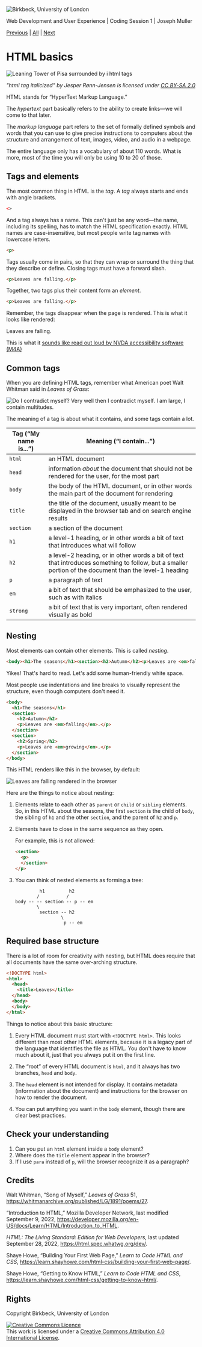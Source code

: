 ![Birkbeck, University of London](images/birkbeck-logo.jpg)

Web Development and User Experience | Coding Session 1 | Joseph Muller

[Previous](markup-and-why-computers-need-it.md) | [All](README.md) | [Next](how-the-internet-works.md)

# HTML basics

![Leaning Tower of Pisa surrounded by i html tags](images/pisa-i.jpg)

*"html tag italicized" by Jesper Rønn-Jensen is licensed under [CC BY-SA 2.0](https://creativecommons.org/licenses/by-sa/2.0/?ref=openverse)*

HTML stands for “HyperText Markup Language.”

The *hypertext* part basically refers to the ability to create links&mdash;we will come to that later.

The *markup language* part refers to the set of formally defined symbols and words that you can use to give precise instructions to computers about the structure and arrangement of text, images, video, and audio in a webpage.

The entire language only has a vocabulary of about 110 words. What is more, most of the time you will only be using 10 to 20 of those.

## Tags and elements
The most common thing in HTML is the *tag*. A *tag* always starts and ends with angle brackets.

```html
<>
```

And a tag always has a name. This can't just be any word&mdash;the name, including its spelling, has to match the HTML specification exactly. HTML names are case-insensitive, but most people write tag names with lowercase letters.

```html
<p>
```
  
Tags usually come in pairs, so that they can wrap or surround the thing that they describe or define. Closing tags must have a forward slash.

```html
<p>Leaves are falling.</p>
```
  
Together, two tags plus their content form an *element*.

```html
<p>Leaves are falling.</p>
```

Remember, the tags disappear when the page is rendered. This is what it looks like rendered:

<p>Leaves are falling.</p>

This is what it [sounds like read out loud by NVDA accessibility software (M4A)](audio/leaves-are-falling.m4a)

## Common tags

When you are defining HTML tags, remember what American poet Walt Whitman said in *Leaves of Grass*:

![Do I contradict myself? Very well then I contradict myself. I am large, I contain multitudes.](images/whitman-i-contain-multitudes.png)

The meaning of a tag is about what it contains, and some tags contain a lot.

| Tag (“My name is...”) | Meaning (“I contain...”) |
| --------------------- | ------------------------ |
`html` | an HTML document
`head` | information *about* the document that should not be rendered for the user, for the most part
`body` | the body of the HTML document, or in other words the main part of the document for rendering
`title` | the title of the document, usually meant to be displayed in the browser tab and on search engine results
`section` | a section of the document
`h1` | a level-1 heading, or in other words a bit of text that introduces what will follow
`h2` | a level-2 heading, or in other words a bit of text that introduces something to follow, but a smaller portion of the document than the level-1 heading
`p` | a paragraph of text
`em` | a bit of text that should be emphasized to the user, such as with italics
`strong` | a bit of text that is very important, often rendered visually as bold

## Nesting

Most elements can contain other elements. This is called *nesting*.

```html
<body><h1>The seasons</h1><section><h2>Autumn</h2><p>Leaves are <em>falling</em>.</p></section><section><h2>Spring</h2><p>Leaves are <em>growing</em>.</p></section></body>
```

Yikes! That's hard to read. Let's add some human-friendly white space.

Most people use indentations and line breaks to visually represent the structure, even though computers don't need it.

```html
<body>
  <h1>The seasons</h1>
  <section>
    <h2>Autumn</h2>
    <p>Leaves are <em>falling</em>.</p>
  </section>
  <section>
    <h2>Spring</h2>
    <p>Leaves are <em>growing</em>.</p>
  </section>
</body>
```

This HTML renders like this in the browser, by default:

![Leaves are falling rendered in the browser](images/leaves-are-falling.png)

Here are the things to notice about nesting:

1. Elements relate to each other as `parent` or `child` or `sibling` elements. So, in this HTML about the seasons, the first `section` is the child of `body`, the sibling of `h1` and the other `section`, and the parent of `h2` and `p`.

2. Elements have to close in the same sequence as they open.

    For example, this is not allowed:
    ```html
    <section>
      <p>
      </section>
    </p>
    ```

3. You can think of nested elements as forming a tree:

    ```
             h1         h2
            /          /
    body -- -- section -- p -- em
            \
             section -- h2
                     \
                      p -- em
    ```

## Required base structure

There is a lot of room for creativity with nesting, but HTML does require that all documents have the same over-arching structure.

```html
<!DOCTYPE html>
<html>
  <head>
    <title>Leaves</title>
  </head>
  <body>
  </body>
</html>
```

Things to notice about this basic structure:

1. Every HTML document must start with `<!DOCTYPE html>`. This looks different than most other HTML elements, because it is a legacy part of the language that identifies the file as HTML. You don't have to know much about it, just that you always put it on the first line.

2. The “root” of every HTML document is `html`, and it always has two branches, `head` and `body`.

3. The `head` element is not intended for display. It contains metadata (information about the document) and instructions for the browser on how to render the document.

4. You can put anything you want in the `body` element, though there are clear best practices.

## Check your understanding
1. Can you put an `html` element inside a `body` element?
2. Where does the `title` element appear in the browser?
3. If I use `para` instead of `p`, will the browser recognize it as a paragraph?

## Credits

Walt Whitman, “Song of Myself,” *Leaves of Grass* 51, https://whitmanarchive.org/published/LG/1891/poems/27.

“Introduction to HTML,” Mozilla Developer Network, last modified September 9, 2022, https://developer.mozilla.org/en-US/docs/Learn/HTML/Introduction_to_HTML.

*HTML: The Living Standard: Edition for Web Developers,* last updated September 28, 2022, https://html.spec.whatwg.org/dev/.

Shaye Howe, “Building Your First Web Page,” *Learn to Code HTML and CSS*, https://learn.shayhowe.com/html-css/building-your-first-web-page/.

Shaye Howe, “Getting to Know HTML,” *Learn to Code HTML and CSS*, https://learn.shayhowe.com/html-css/getting-to-know-html/.

## Rights
Copyright Birkbeck, University of London

<a rel="license" href="http://creativecommons.org/licenses/by/4.0/"><img alt="Creative Commons Licence" src="https://i.creativecommons.org/l/by/4.0/88x31.png" /></a><br />This work is licensed under a <a rel="license" href="http://creativecommons.org/licenses/by/4.0/">Creative Commons Attribution 4.0 International License</a>.
